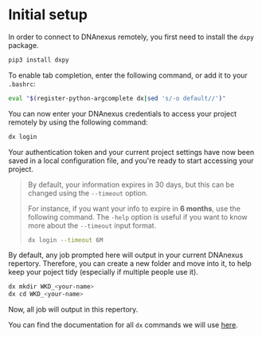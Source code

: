 # Initial setup

In order to connect to DNAnexus remotely, you first need to install the `dxpy` package.

```bash
pip3 install dxpy
```

To enable tab completion, enter the following command, or add it to your `.bashrc`:

```bash
eval "$(register-python-argcomplete dx|sed 's/-o default//')"
```

You can now enter your DNAnexus credentials to access your project remotely by using the following command:

```bash
dx login
```

Your authentication token and your current project settings have now been saved in a local configuration file, and you're ready to start accessing your project.

<blockquote>

By default, your information expires in 30 days, but this can be changed using the <code>--timeout</code> option.

For instance, if you want your info to expire in <b>6 months</b>, use the following command. The <code>-help</code> option is useful if you want to know more about the `--timeout` input format.

```bash
dx login --timeout 6M
```

</blockquote>

By default, any job prompted here will output in your current DNAnexus repertory. Therefore, you can create a new folder and move into it, to help keep your poject tidy (especially if multiple people use it).

```bash
dx mkdir WKD_<your-name>
dx cd WKD_<your-name>
```

Now, all job will output in this repertory.

You can find the documentation for all `dx` commands we will use [here](https://documentation.dnanexus.com/user/helpstrings-of-sdk-command-line-utilities).
